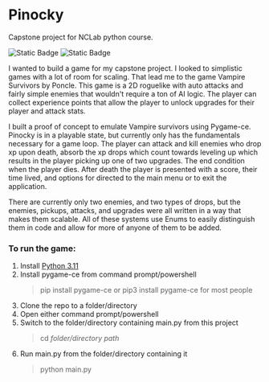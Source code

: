 # Pinocky
Capstone project for NCLab python course.

![Static Badge](https://img.shields.io/badge/-pygame--ce_2.4.0-blue)
![Static Badge](https://img.shields.io/badge/-Python_3.11.3-brightgreen)

I wanted to build a game for my capstone project. I looked to simplistic games with a lot of room for scaling. That
lead me to the game Vampire Survivors by Poncle. This game is a 2D roguelike with auto attacks and fairly simple enemies
that wouldn't require a ton of AI logic. The player can collect experience points that allow the player to unlock
upgrades for their player and attack stats.

I built a proof of concept to emulate Vampire survivors using Pygame-ce. Pinocky is in a playable state, but currently
only has the fundamentals necessary for a game loop. The player can attack and kill enemies who drop xp upon death, 
absorb the xp drops which count towards leveling up which results in the player picking up one of two upgrades. The end
condition when the player dies. After death the player is presented with a score, their time lived, and options for
directed to the main menu or to exit the application.

There are currently only two enemies, and two types of drops, but the enemies, pickups, attacks, and upgrades were all 
written in a way that makes them scalable. All of these systems use Enums to easily distinguish them in code and allow for more
of anyone of them to be added.

### To run the game:
1. Install [Python 3.11](https://www.python.org/downloads/)
2. Install pygame-ce from command prompt/powershell
   >pip install pygame-ce or pip3 install pygame-ce for most people
3. Clone the repo to a folder/directory
4. Open either command prompt/powershell
5. Switch to the folder/directory containing main.py from this project
   >cd *folder/directory path*
6. Run main.py from the folder/directory containing it
   >python main.py
